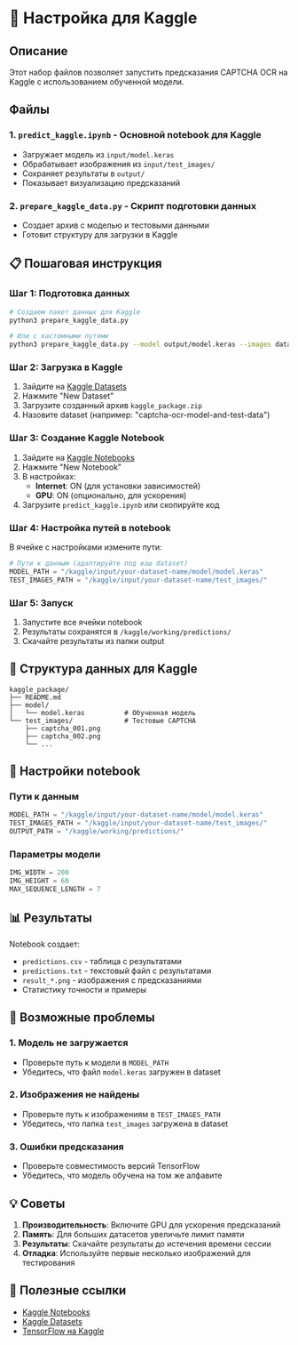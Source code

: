 # 🚀 Настройка для Kaggle

## Описание
Этот набор файлов позволяет запустить предсказания CAPTCHA OCR на Kaggle с использованием обученной модели.

## Файлы

### 1. `predict_kaggle.ipynb` - Основной notebook для Kaggle
- Загружает модель из `input/model.keras`
- Обрабатывает изображения из `input/test_images/`
- Сохраняет результаты в `output/`
- Показывает визуализацию предсказаний

### 2. `prepare_kaggle_data.py` - Скрипт подготовки данных
- Создает архив с моделью и тестовыми данными
- Готовит структуру для загрузки в Kaggle

## 📋 Пошаговая инструкция

### Шаг 1: Подготовка данных
```bash
# Создаем пакет данных для Kaggle
python3 prepare_kaggle_data.py

# Или с кастомными путями
python3 prepare_kaggle_data.py --model output/model.keras --images data/images --output my_kaggle_package
```

### Шаг 2: Загрузка в Kaggle
1. Зайдите на [Kaggle Datasets](https://www.kaggle.com/datasets)
2. Нажмите "New Dataset"
3. Загрузите созданный архив `kaggle_package.zip`
4. Назовите dataset (например: "captcha-ocr-model-and-test-data")

### Шаг 3: Создание Kaggle Notebook
1. Зайдите на [Kaggle Notebooks](https://www.kaggle.com/code)
2. Нажмите "New Notebook"
3. В настройках:
   - **Internet**: ON (для установки зависимостей)
   - **GPU**: ON (опционально, для ускорения)
4. Загрузите `predict_kaggle.ipynb` или скопируйте код

### Шаг 4: Настройка путей в notebook
В ячейке с настройками измените пути:
```python
# Пути к данным (адаптируйте под ваш dataset)
MODEL_PATH = "/kaggle/input/your-dataset-name/model/model.keras"
TEST_IMAGES_PATH = "/kaggle/input/your-dataset-name/test_images/"
```

### Шаг 5: Запуск
1. Запустите все ячейки notebook
2. Результаты сохранятся в `/kaggle/working/predictions/`
3. Скачайте результаты из папки output

## 📁 Структура данных для Kaggle

```
kaggle_package/
├── README.md
├── model/
│   └── model.keras          # Обученная модель
└── test_images/             # Тестовые CAPTCHA
    ├── captcha_001.png
    ├── captcha_002.png
    └── ...
```

## 🔧 Настройки notebook

### Пути к данным
```python
MODEL_PATH = "/kaggle/input/your-dataset-name/model/model.keras"
TEST_IMAGES_PATH = "/kaggle/input/your-dataset-name/test_images/"
OUTPUT_PATH = "/kaggle/working/predictions/"
```

### Параметры модели
```python
IMG_WIDTH = 200
IMG_HEIGHT = 60
MAX_SEQUENCE_LENGTH = 7
```

## 📊 Результаты

Notebook создает:
- `predictions.csv` - таблица с результатами
- `predictions.txt` - текстовый файл с результатами  
- `result_*.png` - изображения с предсказаниями
- Статистику точности и примеры

## 🚨 Возможные проблемы

### 1. Модель не загружается
- Проверьте путь к модели в `MODEL_PATH`
- Убедитесь, что файл `model.keras` загружен в dataset

### 2. Изображения не найдены
- Проверьте путь к изображениям в `TEST_IMAGES_PATH`
- Убедитесь, что папка `test_images` загружена в dataset

### 3. Ошибки предсказания
- Проверьте совместимость версий TensorFlow
- Убедитесь, что модель обучена на том же алфавите

## 💡 Советы

1. **Производительность**: Включите GPU для ускорения предсказаний
2. **Память**: Для больших датасетов увеличьте лимит памяти
3. **Результаты**: Скачайте результаты до истечения времени сессии
4. **Отладка**: Используйте первые несколько изображений для тестирования

## 🔗 Полезные ссылки

- [Kaggle Notebooks](https://www.kaggle.com/code)
- [Kaggle Datasets](https://www.kaggle.com/datasets)
- [TensorFlow на Kaggle](https://www.kaggle.com/docs/efficient-gpu-usage)
